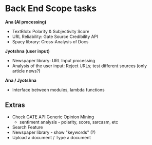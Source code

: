 # Back End Scope tasks

**Ana (AI processing)**
- TextBlob: Polarity & Subjectivity Score
- URL Reliability: Gate Source Credibility API
- Spacy library: Cross-Analysis of Docs

**Jyotshna (user input)**
- Newspaper library: URL Input processing
- Analysis of the user input: Reject URLs; test different sources (only article news?)

**Ana / Jyotshna**
- Interface between modules, lambda functions

## Extras
* Check GATE API Generic Opinion Mining
  - sentiment analysis - polarity, score, sarcasm, etc
* Search Feature
* Newspaper library - show "keywords" (?)
* Upload a document / Type a document
